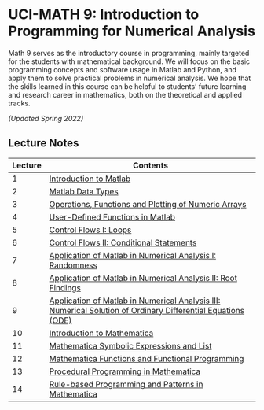 # UCI-MATH 9: Introduction to Programming for Numerical Analysis

Math 9 serves as the introductory course in programming, mainly targeted for the students with mathematical background. We will focus on the basic programming concepts and software usage in Matlab and Python, and apply them to solve practical problems in numerical analysis. We hope that the skills learned in this course can be helpful to students’ future learning and research career in mathematics, both on the theoretical and applied tracks.

*(Updated Spring 2022)*

## Lecture Notes
**Lecture** | **Contents**
------------| --------------
1 | [Introduction to Matlab](https://github.com/cliffzhou92/UCI_MATH_10/blob/master/lecture/lec_1/lecture_1.ipynb)
2 | [Matlab Data Types](https://github.com/cliffzhou92/UCI_MATH_10/blob/master/lecture/lec_2/lecture_2.ipynb)
3 | [Operations, Functions and Plotting of Numeric Arrays](https://github.com/cliffzhou92/UCI_MATH_10/blob/master/lecture/lec_3/lecture_3.ipynb)
4 | [User-Defined Functions in Matlab](https://github.com/cliffzhou92/UCI_MATH_10/blob/master/lecture/lec_4/lecture_4.ipynb)
5 | [Control Flows I: Loops](https://github.com/cliffzhou92/UCI_MATH_10/blob/master/lecture/lec_5/lecture_5.ipynb)
6 | [Control Flows II: Conditional Statements](https://github.com/cliffzhou92/UCI_MATH_10/blob/master/lecture/lec_6/lecture_6.ipynb)
7 | [Application of Matlab in Numerical Analysis I: Randomness](https://github.com/cliffzhou92/UCI_MATH_10/blob/master/lecture/lec_7/lecture_7.ipynb)
8 | [Application of Matlab in Numerical Analysis II: Root Findings](https://github.com/cliffzhou92/UCI_MATH_10/blob/master/lecture/lec_8/lecture_8.ipynb)
9 | [Application of Matlab in Numerical Analysis III: Numerical Solution of Ordinary Differential Equations (ODE)](https://github.com/cliffzhou92/UCI_MATH_10/blob/master/lecture/lec_9/lecture_9.ipynb)
10 | [Introduction to Mathematica](https://github.com/cliffzhou92/UCI_MATH_10/blob/master/lecture/lec_10/Lecture%2010.ipynb)
11 | [Mathematica Symbolic Expressions and List](https://github.com/cliffzhou92/UCI_MATH_10/blob/master/lecture/lec_11/Lecture%2011.ipynb)
12 | [Mathematica Functions and Functional Programming](https://github.com/cliffzhou92/UCI_MATH_10/blob/master/lecture/lec_12/Lecture%2012.ipynb)
13 | [Procedural Programming in Mathematica](https://github.com/cliffzhou92/UCI_MATH_10/blob/master/lecture/lec_13/Lecture%2013.ipynb)
14 | [Rule-based Programming and Patterns in Mathematica](https://github.com/cliffzhou92/UCI_MATH_10/blob/master/lecture/lec_14/Lecture%2014.ipynb)
